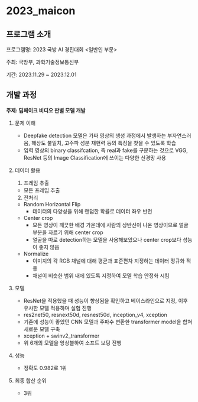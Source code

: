 # 2023_maicon
## 프로그램 소개

프로그램명: 2023 국방 AI 경진대회 <일반인 부문>

주최: 국방부, 과학기술정보통신부

기간: 2023.11.29 ~ 2023.12.01

## 개발 과정

**주제: 딥페이크 비디오 판별 모델 개발**

1. 문제 이해
    - Deepfake detection 모델은 가짜 영상의 생성 과정에서 발생하는 부자연스러움, 해상도 불일치, 고주파 성분 재현력 등의 특징을 찾을 수 있도록 학습
    - 입력 영상의 binary classifcation, 즉 real과 fake를 구분하는 것으로 VGG, ResNet 등의 Image Classification에 쓰이는 다양한 신경망 사용
2. 데이터 활용
    
    1) 프레임 추출
    
    - 모든 프레임 추출
    
    2) 전처리
    
    - Random Horizontal Flip
        - 데이터의 다양성을 위해 랜덤한 확률로 데이터 좌우 반전
    - Center crop
        - 모든 영상이 깨끗한 배경 가운데에 사람의 상반신이 나온 영상이므로 얼굴 부분을 자르기 위해 center crop
        - 얼굴을 따로 detection하는 모델을 사용해보았으나 center crop보다 성능이 좋지 않음
    - Normalize
        - 이미지의 각 RGB 채널에 대해 평균과 표준편차 지정하는 데이터 정규화 적용
        - 채널이 비슷한 범위 내에 있도록 지정하여 모델 학습 안정화 시킴
3. 모델
    - ResNet을 적용했을 때 성능이 향상됨을 확인하고 베이스라인으로 지정, 이후 유사한 모델 적용하며 실험 진행
    - res2net50, resnext50d, resnest50d, inception_v4, xception
    - 기존에 성능이 좋았던 CNN 모델과 주파수 변환한 transformer model을 합쳐 새로운 모델 구축
    - xception + swinv2_transformer
    - 위 6개의 모델을 앙상블하여 소프트 보팅 진행
4. 성능
    - 정확도 0.982로 1위
5. 최종 합산 순위
    - 3위

